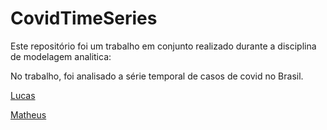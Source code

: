 # CovidTimeSeries

Este repositório foi um trabalho em conjunto realizado durante a disciplina de modelagem analitica:

No trabalho, foi analisado a série temporal de casos de covid no Brasil.

<a href="https://github.com/AltheusV/CovidTimeSeries/blob/develop-lucas/CovidTimeSeries.ipynb"> Lucas
<a/>

<a href="https://github.com/AltheusV/CovidTimeSeries/blob/develop-matheus/CovidTimeSeries.ipynb"> Matheus
<a/>
  
